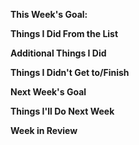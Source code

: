 __This Week's Goal:__

__Things I Did From the List__

__Additional Things I Did__

__Things I Didn't Get to/Finish__

__Next Week's Goal__

__Things I'll Do Next Week__

__Week in Review__